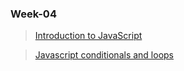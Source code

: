 ### Week-04

> [Introduction to JavaScript](https://app.eraser.io/workspace/aqaTC9ma4qmZ9CDuSriU)

> [Javascript conditionals and loops](https://app.eraser.io/workspace/aqaTC9ma4qmZ9CDuSriU)